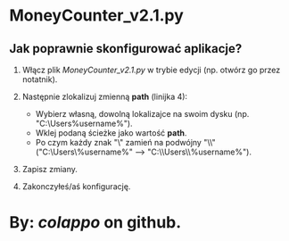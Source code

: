 # MoneyCounter_v2.1.py


## Jak poprawnie skonfigurować aplikacje?

1. Włącz plik *MoneyCounter_v2.1.py* w trybie edycji (np. otwórz go przez notatnik).

2. Następnie zlokalizuj zmienną **path** (linijka 4):
    - Wybierz własną, dowolną lokalizajce na swoim dysku (np. "C:\Users\%username%").
    - Wklej podaną ścieżke jako wartość **path**.
    - Po czym każdy znak "\\" zamień na podwójny "\\\\" ("C:\\Users\\%username%" --> "C:\\\\Users\\\\%username%").

3. Zapisz zmiany.

4. Zakonczyłeś/aś konfigurację.

# By: ***colappo*** on github.
